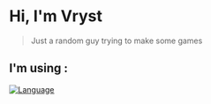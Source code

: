 # Hi, I'm Vryst
> Just a random guy trying to make some games

## I'm using :
[![Language](https://skillicons.dev/icons?i=python)](https://skillicons.dev)

